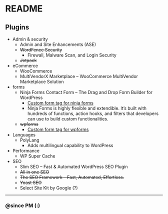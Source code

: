 # README

## Plugins
- Admin & security
  - Admin and Site Enhancements (ASE)
  - ~~WordFence Security~~
    - Firewall, Malware Scan, and Login Security
  - ~~Jetpack~~
- eCommerce
  - WooCommerce
  - MultiVendorX Marketplace – WooCommerce MultiVendor Marketplace Solution
- forms
  - Ninja Forms Contact Form – The Drag and Drop Form Builder for WordPress
    - [Custom form tag for ninja forms](https://developer.ninjaforms.com/codex/custom-form-action/)
    - Ninja Forms is highly flexible and extendible. It’s built with hundreds of functions, action hooks, and filters that developers can use to build custom functionalities.
  - ~~wpforms~~
    - [Custom form tag for wpforms](https://wpforms.com/developers/how-to-create-a-custom-smart-tag)
- Languages
  - PolyLang
    - Adds multilingual capability to WordPress
- Performance
  - WP Super Cache
- SEO
  - Slim SEO – Fast & Automated WordPress SEO Plugin
  - ~~All in one SEO~~
  - ~~The SEO Framework – Fast, Automated, Effortless.~~
  - ~~Yoast SEO~~
  - Select Site Kit by Google (?)

---
### @since PM (:)
